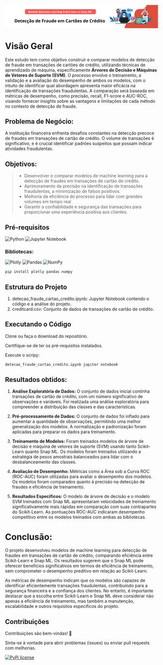 <img src="https://github.com/monicamachadodev/Deteccao-fraude-cartao-credito/blob/main/deteccao-de-fraude.png">

# Visão Geral

Este estudo tem como objetivo construir e comparar modelos de detecção de fraude em transações de cartões de crédito, utilizando técnicas de aprendizado de máquina, especificamente **Árvores de Decisão e Máquinas de Vetores de Suporte (SVM)**. O processo envolve o treinamento, a validação e a avaliação do desempenho de ambos os modelos, com o intuito de identificar qual abordagem apresenta maior eficácia na identificação de transações fraudulentas. A comparação será baseada em métricas de desempenho, como precisão, recall, F1-score e AUC-ROC, visando fornecer insights sobre as vantagens e limitações de cada método no contexto de detecção de fraude.

## Problema de Negócio: 

A instituição financeira enfrenta desafios constantes na detecção precoce de fraudes em transações de cartão de crédito. O volume de transações é significativo, e é crucial identificar padrões suspeitos que possam indicar atividades fraudulentas.

## Objetivos:

> - Desenvolver e comparar modelos de machine learning para a detecção de fraudes em transações de cartão de crédito.
> - Aprimoramento da precisão na identificação de transações fraudulentas, a minimização de falsos positivos.
> - Melhoria da eficiência do processo para lidar com grandes volumes em tempo real
> - Garantir a confiabilidade e segurança das transações para proporcionar uma experiência positiva aos clientes.

## Pré-requisitos 

![Python](https://img.shields.io/badge/python-3670A0?style=for-the-badge&logo=python&logoColor=ffdd54)
![Jupyter Notebook](https://img.shields.io/badge/jupyter-%23FA0F00.svg?style=for-the-badge&logo=jupyter&logoColor=white)
### Bibliotecas:
  
![Plotly](https://img.shields.io/badge/Plotly-%233F4F75.svg?style=for-the-badge&logo=plotly&logoColor=white)
![Pandas](https://img.shields.io/badge/pandas-%23150458.svg?style=for-the-badge&logo=pandas&logoColor=white)
![NumPy](https://img.shields.io/badge/numpy-%23013243.svg?style=for-the-badge&logo=numpy&logoColor=white)
```bash
pip install plotly pandas numpy
```

## Estrutura do Projeto
1. detecao_fraude_cartao_credito.ipynb: Jupyter Notebook contendo o código e a análise do projeto.
2. creditcard.csv: Conjunto de dados de transações de cartão de crédito.

## Executando o Código

Clone ou faça o download do repositório.

Certifique-se de ter os pré-requisitos instalados.

Execute o scripy:
```bash
detecao_fraude_cartao_credito.ipynb jupiter notebook
```

## Resultados obtidos:

1. **Análise Exploratória de Dados:**
O conjunto de dados inicial continha transações de cartão de crédito, com um número significativo de observações e variáveis.
Foi realizada uma análise exploratória para compreender a distribuição das classes e das características.

2. **Pré-processamento de Dados:**
O conjunto de dados foi inflado para aumentar a quantidade de observações, permitindo uma melhor generalização dos modelos.
A normalização e padronização foram aplicadas para preparar os dados para treinamento.

3. **Treinamento de Modelos:**
Foram treinados modelos de árvore de decisão e máquina de vetores de suporte (SVM) usando tanto Scikit-Learn quanto Snap ML.
Os modelos foram treinados utilizando a estratégia de pesos amostrais balanceados para lidar com o desbalanceamento das classes.

4. **Avaliação de Desempenho:**
Métricas como a Área sob a Curva ROC (ROC-AUC) foram utilizadas para avaliar o desempenho dos modelos.
Os modelos foram comparados quanto à precisão na detecção de fraudes e eficiência de treinamento.

5. **Resultados Específicos:**
O modelo de árvore de decisão e o modelo SVM treinados com Snap ML apresentaram velocidades de treinamento significativamente mais rápidas em comparação com suas contrapartes do Scikit-Learn.
As pontuações ROC-AUC indicaram desempenho competitivo entre os modelos treinados com ambas as bibliotecas.

# Conclusão:

O projeto desenvolveu modelos de machine learning para detecção de fraudes em transações de cartão de crédito, comparando eficiência entre Scikit-Learn e Snap ML. Os resultados sugerem que o Snap ML pode oferecer benefícios significativos em termos de eficiência de treinamento, sem comprometer o desempenho preditivo em relação ao Scikit-Learn.

As métricas de desempenho indicam que os modelos são capazes de identificar eficientemente transações fraudulentas, contribuindo para a segurança financeira e a confiança dos clientes. No entanto, é importante destacar que a escolha entre Scikit-Learn e Snap ML deve considerar não apenas a eficiência de treinamento, mas também a manutenção, escalabilidade e outros requisitos específicos do projeto.

## Contribuições
Contribuições são bem-vindas! 🫶 

Sinta-se à vontade para abrir problemas (issues) ou enviar pull requests com melhorias.

[![PyPi license](https://badgen.net/pypi/license/pip/)](https://pypi.org/project/pip/)
